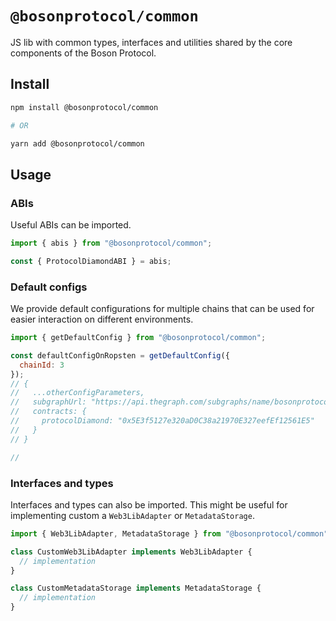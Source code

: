 # `@bosonprotocol/common`

JS lib with common types, interfaces and utilities shared by the core components of the Boson Protocol.

## Install

```bash
npm install @bosonprotocol/common

# OR

yarn add @bosonprotocol/common
```

## Usage

### ABIs

Useful ABIs can be imported.

```js
import { abis } from "@bosonprotocol/common";

const { ProtocolDiamondABI } = abis;
```

### Default configs

We provide default configurations for multiple chains that can be used for easier interaction on different environments.

```js
import { getDefaultConfig } from "@bosonprotocol/common";

const defaultConfigOnRopsten = getDefaultConfig({
  chainId: 3
});
// {
//   ...otherConfigParameters,
//   subgraphUrl: "https://api.thegraph.com/subgraphs/name/bosonprotocol/ccropsten",
//   contracts: {
//     protocolDiamond: "0x5E3f5127e320aD0C38a21970E327eefEf12561E5"
//   }
// }

//
```

### Interfaces and types

Interfaces and types can also be imported. This might be useful for implementing custom a `Web3LibAdapter` or `MetadataStorage`.

```ts
import { Web3LibAdapter, MetadataStorage } from "@bosonprotocol/common";

class CustomWeb3LibAdapter implements Web3LibAdapter {
  // implementation
}

class CustomMetadataStorage implements MetadataStorage {
  // implementation
}
```
